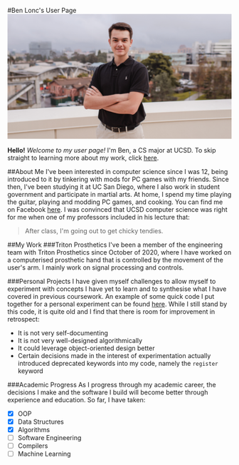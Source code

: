 #Ben Lonc's User Page 
![Profile Image](/Lonc-Ben.jpg)

**Hello!**
*Welcome to my user page!*
I'm Ben, a CS major at UCSD. To skip straight to learning more about my work, click [here](#my-work). 

##About Me
I've been interested in computer science since I was 12, being introduced to it by tinkering with mods for PC games with my friends. Since then, I've been studying it at UC San Diego, where I also work in student government and participate in martial arts. At home, I spend my time playing the guitar, playing and modding PC games, and cooking. You can find me on Facebook [here](https://www.facebook.com/ben.lonc.549/). I was convinced that UCSD computer science was right for me when one of my professors included in his lecture that: 
>After class, I'm going out to get chicky tendies. 

##My Work
###Triton Prosthetics 
I've been a member of the engineering team with Triton Prosthetics since October of 2020, where I have worked on a computerised prosthetic hand that is controlled by the movement of the user's arm. I mainly work on signal processing and controls. 

###Personal Projects
I have given myself challenges to allow myself to experiment with concepts I have yet to learn and to synthesise what I have covered in previous coursework. An example of some quick code I put together for a personal experiment can be found [here](/autoChess.c). While I still stand by this code, it is quite old and I find that there is room for improvement in retrospect: 
- It is not very self-documenting 
- It is not very well-designed algorithmically 
- It could leverage object-oriented design better
- Certain decisions made in the interest of experimentation actually introduced deprecated keywords into my code, namely the `register` keyword

###Academic Progress
As I progress through my academic career, the decisions I make and the software I build will become better through experience and education. So far, I have taken:
- [x] OOP
- [x] Data Structures
- [x] Algorithms 
- [ ] Software Engineering 
- [ ] Compilers 
- [ ] Machine Learning 